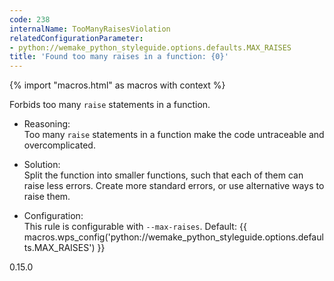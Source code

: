 ```yaml
---
code: 238
internalName: TooManyRaisesViolation
relatedConfigurationParameter:
- python://wemake_python_styleguide.options.defaults.MAX_RAISES
title: 'Found too many raises in a function: {0}'
---
```


{% import "macros.html" as macros with context %}

Forbids too many `raise` statements in a function.

  - Reasoning:  
    Too many `raise` statements in a function make the code untraceable
    and overcomplicated.

  - Solution:  
    Split the function into smaller functions, such that each of them
    can raise less errors. Create more standard errors, or use
    alternative ways to raise them.

  - Configuration:  
    This rule is configurable with `--max-raises`. Default:
    {{ macros.wps_config('python://wemake_python_styleguide.options.defaults.MAX_RAISES') }}

<div class="versionadded">

0.15.0

</div>